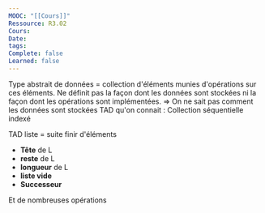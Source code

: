 ```yaml
---
MOOC: "[[Cours]]"
Ressource: R3.02
Cours: 
Date: 
tags: 
Complete: false
Learned: false
---
```

Type abstrait de données = collection d'éléments munies d'opérations sur ces éléments. Ne définit pas la façon dont les données sont stockées ni la façon dont les opérations sont implémentées.
=> On ne sait pas comment les données sont stockées
TAD qu'on connait : Collection séquentielle indexé

TAD liste = suite finir d'éléments
- **Tête** de L
- **reste** de L
- **longueur** de L
- **liste vide**
- **Successeur**

Et de nombreuses opérations
